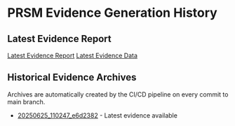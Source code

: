 # PRSM Evidence Generation History

## Latest Evidence Report

[Latest Evidence Report](latest/LATEST_EVIDENCE_REPORT.md)
[Latest Evidence Data](latest/LATEST_EVIDENCE_DATA.json)

## Historical Evidence Archives

Archives are automatically created by the CI/CD pipeline on every commit to main branch.

- [20250625_110247_e6d2382](latest/) - Latest evidence available